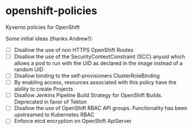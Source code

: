 # openshift-policies

Kyverno policies for OpenShift

Some initial ideas (thanks Andrew!):

* [ ] Disallow the use of non HTTPS OpenShift Routes
* [ ] Disallow the use of the SecurityContextConstraint (SCC) anyuid which allows a pod to run with the UID as declared in the image instead of a random UID
* [ ] Disallow binding to the self-provisioners ClusterRoleBinding
* [ ] By enabling access, resources associated with this policy have the ability to create Projects
* [ ] Disallow Jenkins Pipeline Build Strategy for OpenShift Builds. Deprecated in favor of Tekton
* [ ] Disallow the use of OpenShift RBAC API groups. Functionality has been upstreamed to Kubernetes RBAC
* [ ] Enforce etcd encryption on OpenShift ApiServer
